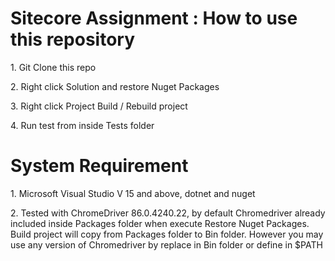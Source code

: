 <h1>Sitecore Assignment : How to use this repository</h1>

<p> 1. Git Clone this repo
<p> 2. Right click Solution and restore Nuget Packages
<p> 3. Right click Project Build / Rebuild project
<p> 4. Run test from inside Tests folder
  
<h1>System Requirement</h1>
<p> 1. Microsoft Visual Studio V 15 and above, dotnet and nuget
<p> 2. Tested with ChromeDriver 86.0.4240.22, by default Chromedriver already included inside Packages folder when execute Restore Nuget Packages. Build project will copy from Packages folder to Bin folder. However you may use any version of Chromedriver by replace in Bin folder or define in $PATH







